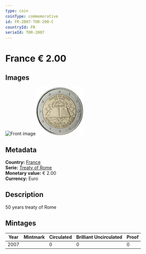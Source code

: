 ```yaml
---
type: coin
coinType: commemorative
id: FR-2007-TOR-200-C
countryId: FR
serieId: TOR-2007
---
```


# France € 2.00

## Images

<img src="../../Images/common-2007-200.png" height="150" alt="Front image"><img src="Images/FR-2007-200.webp" height="150" alt="Back image">

## Metadata

**Country:** [France](../../Countries/France/index.md)\
**Serie:** [Treaty of Rome](index.md)\
**Monetary value:** € 2.00\
**Currency:** Euro

## Description

50 years treaty of Rome

## Mintages

| Year | Mintmark | Circulated | Brilliant Uncirculated | Proof |
| ---- | -------- | ---------- | ---------------------- | ----- |
| 2007 |  | 0| 0 | 0 |
